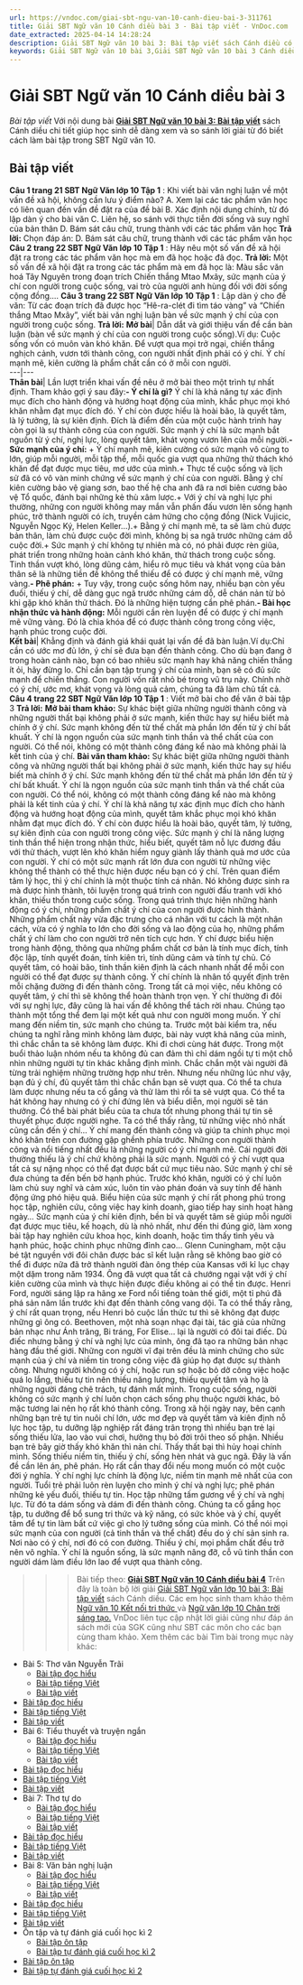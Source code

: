 ```yaml
---
url: https://vndoc.com/giai-sbt-ngu-van-10-canh-dieu-bai-3-311761
title: Giải SBT Ngữ văn 10 Cánh diều bài 3 - Bài tập viết - VnDoc.com
date_extracted: 2025-04-14 14:28:24
description: Giải SBT Ngữ văn 10 bài 3: Bài tập viết sách Cánh diều có đáp án chi tiết cho các bạn cùng tham khảo.
keywords: Giải SBT Ngữ văn 10 bài 3,Giải SBT Ngữ văn 10 bài 3 Cánh diều,Giải sách bài tập Ngữ văn CD lớp 10,Ngữ văn lớp 10 Cánh diều,giải bài tập ngữ văn lớp 10,Bài tập viết,giải SBT ngữ văn 10 CD trang 19,giải SBT ngữ văn 10 CD trang 22,giải SBT ngữ văn 10 CD trang 21
---
```


# Giải SBT Ngữ văn 10 Cánh diều bài 3
 _Bài tập viết_
Với nội dung bài [**Giải SBT Ngữ văn 10 bài 3: Bài tập viết**](<https://vndoc.com/giai-sbt-ngu-van-10-canh-dieu-bai-3-311761>) sách Cánh diều chi tiết giúp học sinh dễ dàng xem và so sánh lời giải từ đó biết cách làm bài tập trong SBT Ngữ văn 10.
## **Bài tập viết**
**Câu 1 trang 21 SBT Ngữ Văn lớp 10 Tập 1** : Khi viết bài văn nghị luận về một vấn đề xã hội, không cần lưu ý điểm nào?
A. Xem lại các tác phẩm văn học có liên quan đến vấn đề đặt ra của đề bài
B. Xác định nội dung chính, từ đó lập dàn ý cho bài văn
C. Liên hệ, so sánh với thực tiễn đời sống và suy nghĩ của bản thân
D. Bám sát câu chữ, trung thành với các tác phẩm văn học
**Trả lời:**
Chọn đáp án: D. Bám sát câu chữ, trung thành với các tác phẩm văn học
**Câu 2 trang 22 SBT Ngữ Văn lớp 10 Tập 1** : Hãy nêu một số vấn đề xã hội đặt ra trong các tác phẩm văn học mà em đã học hoặc đã đọc.
**Trả lời:**
Một số vấn đề xã hội đặt ra trong các tác phẩm mà em đã học là:
Màu sắc văn hoá Tây Nguyên trong đoạn trích Chiến thắng Mtao Mxây, sức mạnh của ý chí con người trong cuộc sống, vai trò của người anh hùng đối với đời sống cộng đồng....
**Câu 3 trang 22 SBT Ngữ Văn lớp 10 Tập 1** : Lập dàn ý cho đề văn: Từ các đoạn trích đã được học “Hê-ra-clét đi tìm táo vàng” và “Chiến thắng Mtao Mxây”, viết bài văn nghị luận bàn về sức mạnh ý chí của con người trong cuộc sống.
**Trả lời:**
**Mở bài**|  Dẫn dắt và giới thiệu vấn đề cần bàn luận \(bàn về sức mạnh ý chí của con người trong cuộc sống\).Ví dụ: Cuộc sống vốn có muôn vàn khó khăn. Để vượt qua mọi trở ngại, chiến thắng nghịch cảnh, vươn tới thành công, con người nhất định phải có ý chí. Ý chí mạnh mẽ, kiên cường là phẩm chất cần có ở mỗi con người.  
---|---  
**Thân bài**|  Lần lượt triển khai vấn đề nêu ở mở bài theo một trình tự nhất định. Tham khảo gợi ý sau đây:**\- Ý chí là gì?** Ý chí là khả năng tự xác định mục đích cho hành động và hướng hoạt động của mình, khắc phục mọi khó khăn nhằm đạt mục đích đó. Ý chí còn được hiểu là hoài bão, là quyết tâm, là lý tưởng, là sự kiên định. Đích là điểm đến của một cuộc hành trình hay còn gọi là sự thành công của con người. Sức mạnh ý chí là sức mạnh bắt nguồn từ ý chí, nghị lực, lòng quyết tâm, khát vọng vươn lên của mỗi người.**\- Sức mạnh của ý chí:** \+ Ý chí mạnh mẽ, kiên cường có sức mạnh vô cùng to lớn, giúp mỗi người, mỗi tập thể, mỗi quốc gia vượt qua những thử thách khó khăn để đạt được mục tiêu, mơ ước của mình.\+ Thực tế cuộc sống và lịch sử đã có vô vàn minh chứng về sức mạnh ý chí của con người. Bằng ý chí kiên cường bảo vệ giang sơn, bao thế hệ cha anh đã ra nơi biên cương bảo vệ Tổ quốc, đánh bại những kẻ thù xâm lược.\+ Với ý chí và nghị lực phi thường, những con người không may mắn vẫn phấn đấu vươn lên sống hạnh phúc, trở thành người có ích, truyền cảm hứng cho cộng đồng \(Nick Vujicic, Nguyễn Ngọc Ký, Helen Keller…\).\+ Bằng ý chí mạnh mẽ, ta sẽ làm chủ được bản thân, làm chủ được cuộc đời mình, không bị sa ngã trước những cám dỗ cuộc đời.\+ Sức mạnh ý chí không tự nhiên mà có, nó phải được rèn giũa, phát triển trong những hoàn cảnh khó khăn, thử thách trong cuộc sống. Tinh thần vượt khó, lòng dũng cảm, hiểu rõ mục tiêu và khát vọng của bản thân sẽ là những tiền đề không thể thiếu để có được ý chí mạnh mẽ, vững vàng.**\- Phê phán:** \+ Tuy vậy, trong cuộc sống hôm nay, nhiều bạn còn yếu đuối, thiếu ý chí, dễ dàng gục ngã trước những cám dỗ, dễ chán nản từ bỏ khi gặp khó khăn thử thách. Đó là những hiện tượng cần phê phán.**\- Bài học nhận thức và hành động:** Mỗi người cần rèn luyện để có được ý chí mạnh mẽ vững vàng. Đó là chìa khóa để có được thành công trong công việc, hạnh phúc trong cuộc đời.  
**Kết bài**|  Khẳng định và đánh giá khái quát lại vấn đề đã bàn luận.Ví dụ:Chỉ cần có ước mơ đủ lớn, ý chí sẽ đưa bạn đến thành công. Cho dù bạn đang ở trong hoàn cảnh nào, bạn có bao nhiêu sức mạnh hay khả năng chiến thắng ít ỏi, hãy đừng lo. Chỉ cần bạn tập trung ý chí của mình, bạn sẽ có đủ sức mạnh để chiến thắng. Con người vốn rất nhỏ bé trong vũ trụ này. Chính nhờ có ý chí, ước mơ, khát vọng và lòng quả cảm, chúng ta đã làm chủ tất cả.  
**Câu 4 trang 22 SBT Ngữ Văn lớp 10 Tập 1** : Viết mở bài cho đề văn ở bài tập 3
**Trả lời:**
**Mở bài tham khảo:** Sự khác biệt giữa những người thành công và những người thất bại không phải ở sức mạnh, kiến thức hay sự hiểu biết mà chính ở ý chí. Sức mạnh không đến từ thể chất mà phần lớn đến từ ý chí bất khuất. Ý chí là ngọn nguồn của sức mạnh tinh thần và thể chất của con người. Có thể nói, không có một thành công đáng kể nào mà không phải là kết tinh của ý chí.
**Bài văn tham khảo:**
Sự khác biệt giữa những người thành công và những người thất bại không phải ở sức mạnh, kiến thức hay sự hiểu biết mà chính ở ý chí. Sức mạnh không đến từ thể chất mà phần lớn đến từ ý chí bất khuất. Ý chí là ngọn nguồn của sức mạnh tinh thần và thể chất của con người. Có thể nói, không có một thành công đáng kể nào mà không phải là kết tinh của ý chí.
Ý chí là khả năng tự xác định mục đích cho hành động và hướng hoạt động của mình, quyết tâm khắc phục mọi khó khăn nhằm đạt mục đích đó. Ý chí còn được hiểu là hoài bão, quyết tâm, lý tưởng, sự kiên định của con người trong công việc.
Sức mạnh ý chí là năng lượng tinh thần thể hiện trong nhận thức, hiểu biết, quyết tâm nỗ lực đương đầu với thử thách, vượt lên khó khăn hiểm nguy giành lấy thành quả mơ ước của con người.
Ý chí có một sức mạnh rất lớn đưa con người từ những việc không thể thành có thể thực hiện được nếu bạn có ý chí. Trên quan điểm tâm lý học, thì ý chí chính là một thuộc tính cá nhân. Nó không được sinh ra mà được hình thành, tôi luyện trong quá trình con người đấu tranh với khó khăn, thiếu thốn trong cuộc sống.
Trong quá trình thực hiện những hành động có ý chí, những phẩm chất ý chí của con người được hình thành. Những phẩm chất này vừa đặc trưng cho cá nhân với tư cách là một nhân cách, vừa có ý nghĩa to lớn cho đời sống và lao động của họ, những phẩm chất ý chí làm cho con người trở nên tích cực hơn. Ý chí được biểu hiện trong hành động, thông qua những phẩm chất cơ bản là tính mục đích, tính độc lập, tính quyết đoán, tính kiên trì, tính dũng cảm và tính tự chủ.
Có quyết tâm, có hoài bão, tinh thần kiên định là cách nhanh nhất để mỗi con người có thể đạt được sự thành công. Ý chí chính là nhân tố quyết định trên mỗi chặng đường đi đến thành công. Trong tất cả mọi việc, nếu không có quyết tâm, ý chí thì sẽ không thể hoàn thành trọn vẹn. Ý chí thường đi đôi với sự nghị lực, đây cũng là hai vấn đề không thể tách rời nhau. Chúng tạo thành một tổng thể đem lại một kết quả như con người mong muốn.
Ý chí mang đến niềm tin, sức mạnh cho chúng ta. Trước một bài kiểm tra, nếu chúng ta nghĩ rằng mình không làm được, bài này vượt khả năng của mình, thì chắc chắn ta sẽ không làm được. Khi đi chơi cùng hát được. Trong một buổi thảo luận nhóm nếu ta không đủ can đảm thì chỉ dám ngồi tự ti một chỗ nhìn những người tự tin khác khẳng định mình.
Chắc chắn một vài người đã từng trải nghiệm những trường hợp như trên. Nhưng nếu những lúc như vậy, bạn đủ ý chí, đủ quyết tâm thì chắc chắn bạn sẽ vượt qua. Có thể ta chưa làm được nhưng nếu ta cố gắng và thử làm thì rồi ta sẽ vượt qua. Có thể ta hát không hay nhưng có ý chí đứng lên và biểu diễn, mọi người sẽ tán thưởng. Có thể bài phát biểu của ta chưa tốt nhưng phong thái tự tin sẽ thuyết phục được người nghe. Ta có thể thấy rằng, từ những việc nhỏ nhất cũng cần đến ý chí…
Ý chí mang đến thành công và giúp ta chinh phục mọi khó khăn trên con đường gập ghềnh phía trước. Những con người thành công và nổi tiếng nhất đều là những người có ý chí mạnh mẽ.
Cái người đời thường thiếu là ý chí chứ không phải là sức mạnh. Người có ý chí vượt qua tất cả sự nặng nhọc có thể đạt được bất cứ mục tiêu nào. Sức mạnh ý chí sẽ đưa chúng ta đến bến bờ hạnh phúc. Trước khó khăn, người có ý chí luôn làm chủ suy nghĩ và cảm xúc, luôn tin vào phán đoán và suy tính để hành động ứng phó hiệu quả. Biểu hiện của sức mạnh ý chí rất phong phú trong học tập, nghiên cứu, công việc hay kinh doanh, giao tiếp hay sinh hoạt hàng ngày…
Sức mạnh của ý chí kiên định, bền bỉ và quyết tâm sẽ giúp mỗi người đạt được mục tiêu, kế hoạch, dù là nhỏ nhất, như đến thi đúng giờ, làm xong bài tập hay nghiên cứu khoa học, kinh doanh, hoặc tìm thấy tình yêu và hạnh phúc, hoặc chinh phục những đỉnh cao…
Glenn Cuningham, một cậu bé tật nguyền với đôi chân được bác sĩ kết luận rằng sẽ không bao giờ có thể đi được nữa đã trở thành người đàn ông thép của Kansas với kỉ lục chạy một dặm trong năm 1934. Ông đã vượt qua tất cả chướng ngại vật với ý chí kiên cường của mình và thực hiện được điều không ai có thể tin được.
Henri Ford, người sáng lập ra hãng xe Ford nổi tiếng toàn thế giới, một tỉ phú đã phá sản năm lần trước khi đạt đến thành công vang dội. Ta có thể thấy rằng, ý chí rất quan trọng, nếu Henri bỏ cuộc lần thức tư thì sẽ không đạt được những gì ông có.
Beethoven, một nhà soạn nhạc đại tài, tác giả của những bản nhạc như Ánh trăng, Bi tráng, For Elise… lại là người có đôi tai điếc. Dù điếc nhưng bằng ý chí và nghị lực của mình, ông đã tạo ra những bản nhạc hàng đầu thế giới. Những con người vĩ đại trên đều là minh chứng cho sức mạnh của ý chí và niềm tin trong công việc đã giúp họ đạt được sự thành công.
Nhưng người không có ý chí, hoặc run sợ hoặc bỏ dở công việc hoặc quá lo lắng, thiếu tự tin nên thiếu năng lượng, thiếu quyết tâm và họ là những người đáng chê trách, tự đánh mất mình. Trong cuộc sống, người không có sức mạnh ý chí luôn chọn cách sống phụ thuộc người khác, bỏ mặc tương lai nên họ rất khó thành công.
Trong xã hội ngày nay, bên cạnh những bạn trẻ tự tin nuôi chí lớn, ước mơ đẹp và quyết tâm và kiên định nỗ lực học tập, tu dưỡng lập nghiệp rất đáng trân trọng thì nhiều bạn trẻ lại sống thiếu lửa, lao vào vui chơi, hưởng thụ bỏ đời trôi theo số phận. Nhiều bạn trẻ bây giờ thấy khó khăn thì nản chí. Thấy thất bại thì hủy hoại chính mình. Sống thiếu niềm tin, thiếu ý chí, sống hèn nhát và gục ngã. Đây là vấn đề cần lên án, phê phán. Họ rất cần thay đổi nếu mong muốn có một cuộc đời ý nghĩa.
Ý chí nghị lực chính là động lực, niềm tin mạnh mẽ nhất của con người. Tuổi trẻ phải luôn rèn luyện cho mình ý chí và nghị lực; phê phán những kẻ yếu đuối, thiếu tự tin. Học tập những tấm gương về ý chí và nghị lực. Từ đó ta dám sống và dám đi đến thành công. Chúng ta cố gắng học tập, tu dưỡng để bổ sung tri thức và kỹ năng, có sức khỏe và ý chí, quyết tâm để tự tin làm bất cứ việc gì cho lý tưởng sống của mình.
Có thể nói mọi sức mạnh của con người \(cả tinh thần và thể chất\) đều do ý chí sản sinh ra. Nơi nào có ý chí, nơi đó có con đường. Thiếu ý chí, mọi phẩm chất đều trở nên vô nghĩa. Ý chí là nguồn sống, là sức mạnh nâng đỡ, cỗ vũ tinh thần con người dám làm điều lớn lao để vượt qua thành công.
>>> Bài tiếp theo: [**Giải SBT Ngữ văn 10 Cánh diều bài 4**](<https://vndoc.com/giai-sbt-ngu-van-10-canh-dieu-bai-4-311765>)
Trên đây là toàn bộ lời giải [Giải SBT Ngữ văn lớp 10 bài 3: Bài tập viết](<https://vndoc.com/giai-sbt-ngu-van-10-canh-dieu-bai-3-311761>) sách Cánh diều. Các em học sinh tham khảo thêm [Ngữ văn 10 Kết nối tri thức ](<https://vndoc.com/ngu-van-10-ket-noi-tri-thuc-tap1>)và [Ngữ văn lớp 10 Chân trời sáng tạo.](<https://vndoc.com/ngu-van-10-chan-troi-sang-tao-tap1>) VnDoc liên tục cập nhật lời giải cũng như đáp án sách mới của SGK cũng như SBT các môn cho các bạn cùng tham khảo.
Xem thêm các bài Tìm bài trong mục này khác:
  * Bài 5: Thơ văn Nguyễn Trãi 
    * [Bài tập đọc hiểu](</giai-sbt-ngu-van-10-canh-dieu-bai-15-311871>)
    * [Bài tập tiếng Việt](</giai-sbt-ngu-van-10-canh-dieu-bai-16-311873>)
    * [Bài tập viết](</giai-sbt-ngu-van-10-canh-dieu-bai-17-311874>)
  * [Bài tập đọc hiểu](</giai-sbt-ngu-van-10-canh-dieu-bai-15-311871>)
  * [Bài tập tiếng Việt](</giai-sbt-ngu-van-10-canh-dieu-bai-16-311873>)
  * [Bài tập viết](</giai-sbt-ngu-van-10-canh-dieu-bai-17-311874>)
  * Bài 6: Tiểu thuyết và truyện ngắn
    * [Bài tập đọc hiểu](</giai-sbt-ngu-van-10-canh-dieu-bai-18-311876>)
    * [Bài tập tiếng Việt](</giai-sbt-ngu-van-10-canh-dieu-bai-19-311878>)
    * [Bài tập viết](</giai-sbt-ngu-van-10-canh-dieu-bai-20-311881>)
  * [Bài tập đọc hiểu](</giai-sbt-ngu-van-10-canh-dieu-bai-18-311876>)
  * [Bài tập tiếng Việt](</giai-sbt-ngu-van-10-canh-dieu-bai-19-311878>)
  * [Bài tập viết](</giai-sbt-ngu-van-10-canh-dieu-bai-20-311881>)
  * Bài 7: Thơ tự do
    * [Bài tập đọc hiểu](</giai-sbt-ngu-van-10-canh-dieu-bai-21-311887>)
    * [Bài tập tiếng Việt](</giai-sbt-ngu-van-10-canh-dieu-bai-22-311889>)
    * [Bài tập viết](</giai-sbt-ngu-van-10-canh-dieu-bai-23-311891>)
  * [Bài tập đọc hiểu](</giai-sbt-ngu-van-10-canh-dieu-bai-21-311887>)
  * [Bài tập tiếng Việt](</giai-sbt-ngu-van-10-canh-dieu-bai-22-311889>)
  * [Bài tập viết](</giai-sbt-ngu-van-10-canh-dieu-bai-23-311891>)
  * Bài 8: Văn bản nghị luận
    * [Bài tập đọc hiểu](</giai-sbt-ngu-van-10-canh-dieu-bai-24-311895>)
    * [Bài tập tiếng Việt](</giai-sbt-ngu-van-10-canh-dieu-bai-25-311897>)
    * [Bài tập viết](</giai-sbt-ngu-van-10-canh-dieu-bai-26-311899>)
  * [Bài tập đọc hiểu](</giai-sbt-ngu-van-10-canh-dieu-bai-24-311895>)
  * [Bài tập tiếng Việt](</giai-sbt-ngu-van-10-canh-dieu-bai-25-311897>)
  * [Bài tập viết](</giai-sbt-ngu-van-10-canh-dieu-bai-26-311899>)
  * Ôn tập và tự đánh giá cuối học kì 2
    * [Bài tập ôn tập](</giai-sbt-ngu-van-10-canh-dieu-bai-27-311901>)
    * [Bài tập tự đánh giá cuối học kì 2](</giai-sbt-ngu-van-10-canh-dieu-bai-28-311905>)
  * [Bài tập ôn tập](</giai-sbt-ngu-van-10-canh-dieu-bai-27-311901>)
  * [Bài tập tự đánh giá cuối học kì 2](</giai-sbt-ngu-van-10-canh-dieu-bai-28-311905>)

